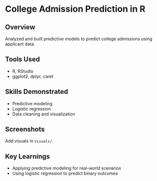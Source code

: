 # College Admission Prediction in R

## Overview
Analyzed and built predictive models to predict college admissions using applicant data.

## Tools Used
- R, RStudio
- ggplot2, dplyr, caret

## Skills Demonstrated
- Predictive modeling
- Logistic regression
- Data cleaning and visualization

## Screenshots
Add visuals in `visuals/`.

## Key Learnings
- Applying predictive modeling for real-world scenarios
- Using logistic regression to predict binary outcomes
